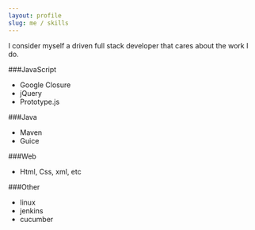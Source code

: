 ```yaml
---
layout: profile
slug: me / skills
---
```


I consider myself a driven full stack developer that cares about the work I do.

###JavaScript
- Google Closure
- jQuery
- Prototype.js

###Java
- Maven
- Guice

###Web
- Html, Css, xml, etc

###Other
- linux
- jenkins
- cucumber

